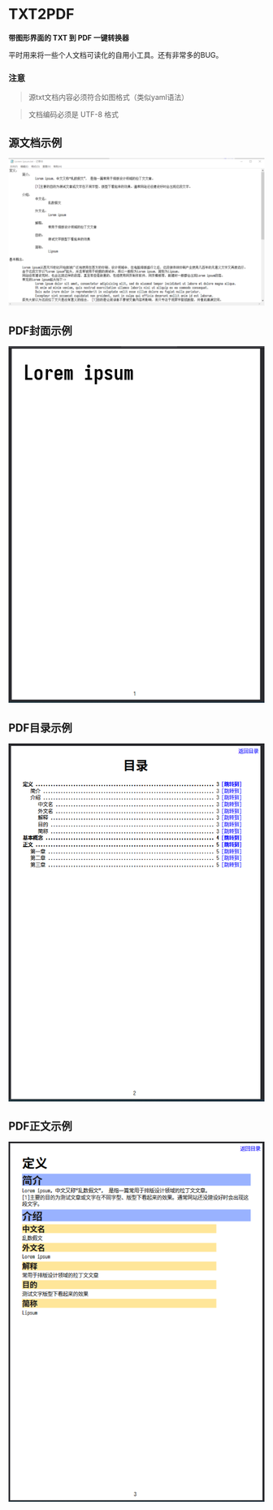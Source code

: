 # TXT2PDF
**带图形界面的 TXT 到 PDF 一键转换器**

平时用来将一些个人文档可读化的自用小工具。还有非常多的BUG。

### 注意

> 源txt文档内容必须符合如图格式（类似yaml语法）

> 文档编码必须是 UTF-8 格式

## 源文档示例

![preview](https://github.com/Buggist/TXT2PDF/blob/main/demo/%E6%BA%90%E6%96%87%E6%A1%A3%E7%A4%BA%E4%BE%8B.png?raw=true)

## PDF封面示例

![preview](https://github.com/Buggist/TXT2PDF/blob/main/demo/%E5%B0%81%E9%9D%A2%E7%A4%BA%E4%BE%8B.png?raw=true)

## PDF目录示例

![preview](https://github.com/Buggist/TXT2PDF/blob/main/demo/%E7%9B%AE%E5%BD%95%E7%A4%BA%E4%BE%8B.png?raw=true)

## PDF正文示例

![preview](https://github.com/Buggist/TXT2PDF/blob/main/demo/%E6%AD%A3%E6%96%87%E7%A4%BA%E4%BE%8B.png?raw=true)

